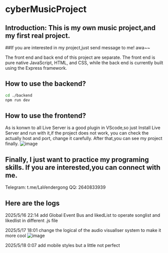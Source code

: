 # cyberMusicProject

## Introduction: This is my own music project,and my first real project. 

##If you are interested in my project,just send message to me! awa~~

The front end and back end of this project are separate. The front end is pure native JavaScript, HTML, and CSS, while the back end is currently built using the Express framework.

## How to use the backend?

```bash
cd ./backend
npm run dev
```

## How to use the frontend?

As is konwn to all Live Server is a good plugin in VScode,so just Install Live Server and run with it,if the project does not work, you can check the actually host and port, change it carefully.
After that,you can see my project finally. 
![image](https://github.com/user-attachments/assets/0a7405e9-1be6-4042-9180-33e956e18e71)

## Finally, I just want to practice my programing skills. If you are interested,you can connect with me.
Telegram: t.me/LaVendergong
QQ: 2640833939

## Here are the logs
2025/5/16 22:14 add Global Event Bus and likedList to operate songlist and likedlist in different .js file 

2025/5/17 18:01 change the logical of the audio visuallser system to make it more cool
![image](https://github.com/user-attachments/assets/50296a06-482c-40f6-b08c-23f2b1f2f8fe)

2025/5/18 0:07 add mobile styles but a little not perfect

